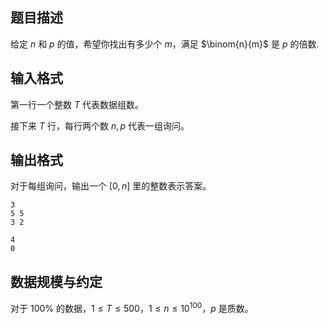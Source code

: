 ## 题目描述

给定 $n$ 和 $p$ 的值，希望你找出有多少个 $m$，满足 $\binom{n}{m}$ 是 $p$ 的倍数.

## 输入格式

第一行一个整数 $T$ 代表数据组数。

接下来 $T$ 行，每行两个数 $n,p$ 代表一组询问。

## 输出格式

对于每组询问，输出一个 $[0,n]$ 里的整数表示答案。

```input1
3
5 5
3 2
```

```output1
4
0
```

## 数据规模与约定

对于 $100\%$ 的数据，$1\leq T\leq 500$，$1\leq n\leq 10^{100}$，$p$ 是质数。

